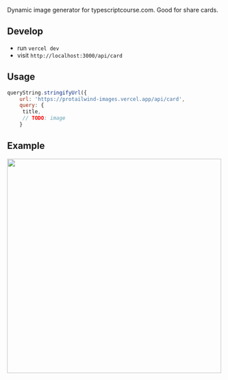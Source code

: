 Dynamic image generator for typescriptcourse.com. Good for share cards.

## Develop

- run `vercel dev`
- visit `http://localhost:3000/api/card`

## Usage

```js
queryString.stringifyUrl({
    url: 'https://protailwind-images.vercel.app/api/card',
    query: {
     title,
     // TODO: image
    }
```

## Example

<img src="https://protailwind-images.vercel.app/api/card?title=Autocomplete%20suggestions%20and%20error%20messages%20with%20lightweight%20TypeScript" width="500" />
